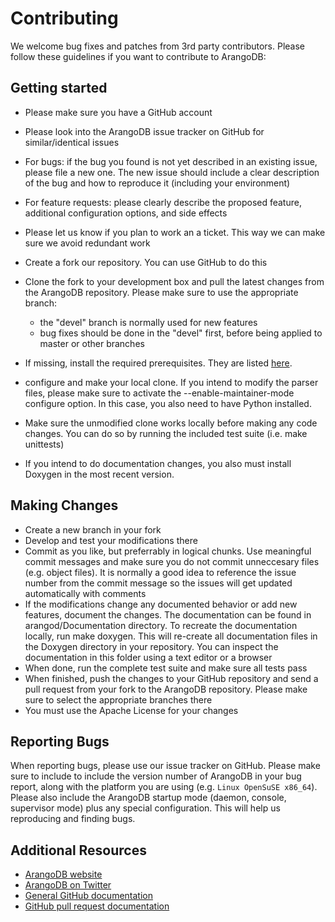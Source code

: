 # Contributing

We welcome bug fixes and patches from 3rd party contributors.
Please follow these guidelines if you want to contribute to ArangoDB:

## Getting started

* Please make sure you have a GitHub account
* Please look into the ArangoDB issue tracker on GitHub for similar/identical issues
* For bugs: if the bug you found is not yet described in an existing issue, please file a new one. The new issue should include a clear description of the bug and how to reproduce it (including your environment)
* For feature requests: please clearly describe the proposed feature, additional configuration options, and side effects
* Please let us know if you plan to work an a ticket. This way we can make sure we avoid redundant work

* Create a fork our repository. You can use GitHub to do this
* Clone the fork to your development box and pull the latest changes from the ArangoDB repository. Please make sure to use the appropriate branch:
  * the "devel" branch is normally used for new features 
  * bug fixes should be done in the "devel" first, before being applied to master or other branches
* If missing, install the required prerequisites. They are listed [here](https://github.com/triAGENS/ArangoDB/wiki/Compiling).
* configure and make your local clone. If you intend to modify the parser files, please make sure to activate the --enable-maintainer-mode configure option. In this case, you also need to have Python installed.
* Make sure the unmodified clone works locally before making any code changes. You can do so by running the included test suite (i.e. make unittests)
* If you intend to do documentation changes, you also must install Doxygen in the most recent version.

## Making Changes

* Create a new branch in your fork
* Develop and test your modifications there
* Commit as you like, but preferrably in logical chunks. Use meaningful commit messages and make sure you do not commit unneccesary files (e.g. object files). It is normally a good idea to reference the issue number from the commit message so the issues will get updated automatically with comments
* If the modifications change any documented behavior or add new features, document the changes. The documentation can be found in arangod/Documentation directory. To recreate the documentation locally, run make doxygen. This will re-create all documentation files in the Doxygen directory in your repository. You can inspect the documentation in this folder using a text editor or a browser
* When done, run the complete test suite and make sure all tests pass
* When finished, push the changes to your GitHub repository and send a pull request from your fork to the ArangoDB repository. Please make sure to select the appropriate branches there
* You must use the Apache License for your changes

## Reporting Bugs

When reporting bugs, please use our issue tracker on GitHub.
Please make sure to include to include the version number of ArangoDB in your bug report, along with the platform you are using (e.g. `Linux OpenSuSE x86_64`). 
Please also include the ArangoDB startup mode (daemon, console, supervisor mode) plus any special configuration.
This will help us reproducing and finding bugs.

## Additional Resources

* [ArangoDB website](https://www.arangodb.org/)
* [ArangoDB on Twitter](https://twitter.com/arangodb)
* [General GitHub documentation](https://help.github.com/)
* [GitHub pull request documentation](https://help.github.com/send-pull-requests/)
